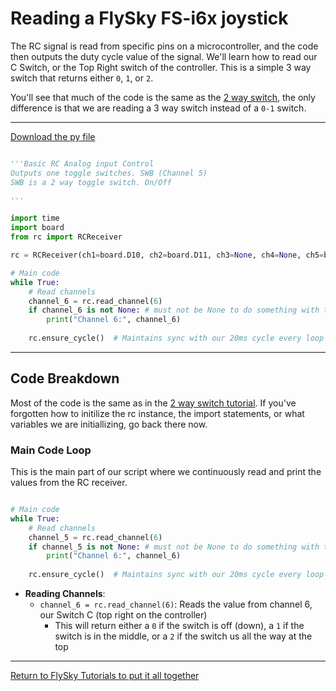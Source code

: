 # Reading a FlySky FS-i6x joystick

The RC signal is read from specific pins on a microcontroller, and the code then outputs the duty cycle value of the signal. We'll learn how to read our C Switch, or the Top Right switch of the controller. This is a simple 3 way switch that returns either `0`, `1`, or `2`. 

You'll see that much of the code is the same as the [2 way switch](2way_learning.md), the only difference is that we are reading a 3 way switch instead of a `0-1` switch. 

***

[Download the py file](3c_3way_switch.py)
```python

'''Basic RC Analog input Control
Outputs one toggle switches. SWB (Channel 5) 
SWB is a 2 way toggle switch. On/Off

'''

import time
import board
from rc import RCReceiver

rc = RCReceiver(ch1=board.D10, ch2=board.D11, ch3=None, ch4=None, ch5=board.D12, ch6=board.D13)

# Main code
while True:
    # Read channels
    channel_6 = rc.read_channel(6)
    if channel_6 is not None: # must not be None to do something with the output
        print("Channel 6:", channel_6)
    
    rc.ensure_cycle()  # Maintains sync with our 20ms cycle every loop iteration

```

***

## Code Breakdown

Most of the code is the same as in the [2 way switch tutorial](2way_learning.md). If you've forgotten how to initilize the rc instance, the import statements, or what variables we are initiallizing, go back there now. 

### Main Code Loop
This is the main part of our script where we continuously read and print the values from the RC receiver.

```python

# Main code
while True:
    # Read channels
    channel_5 = rc.read_channel(6)
    if channel_5 is not None: # must not be None to do something with the output
        print("Channel 6:", channel_6)
    
    rc.ensure_cycle()  # Maintains sync with our 20ms cycle every loop iteration

```

- **Reading Channels**: 
  - `channel_6 = rc.read_channel(6)`: Reads the value from channel 6, our Switch C (top right on the controller)
    - This will return either a `0` if the switch is off (down), a `1` if the switch is in the middle, or a `2` if the switch us all the way at the top

***

[Return to FlySky Tutorials to put it all together](../learning_modules/Fly_sky_learning.md)